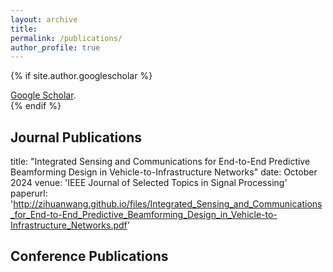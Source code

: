```yaml
---
layout: archive
title: 
permalink: /publications/
author_profile: true
---
```


{% if site.author.googlescholar %}
  <div class="wordwrap"><a href="{{site.author.googlescholar}}">Google Scholar</a>.</div>
{% endif %}


Journal Publications
------
title: "Integrated Sensing and Communications for End-to-End Predictive Beamforming Design in Vehicle-to-Infrastructure Networks"
date: October 2024
venue: 'IEEE Journal of Selected Topics in Signal Processing'
paperurl: 'http://zihuanwang.github.io/files/Integrated_Sensing_and_Communications_for_End-to-End_Predictive_Beamforming_Design_in_Vehicle-to-Infrastructure_Networks.pdf'

Conference Publications
------

